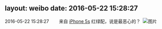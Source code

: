 layout: weibo
date: 2016-05-22 15:28:27
---
<meta name="referrer" content="no-referrer" />

2016-05-22 15:28:27  &nbsp;&nbsp;&nbsp;&nbsp;&nbsp;&nbsp; 来自 <a href="sinaweibo://customweibosource" rel="nofollow">iPhone 5s</a>
红绿配，说是最恶心的？ ​​​
![图片](https://ww2.sinaimg.cn/large/6d2a6003jw1f44725v844j20ku0rs43l.jpg)
